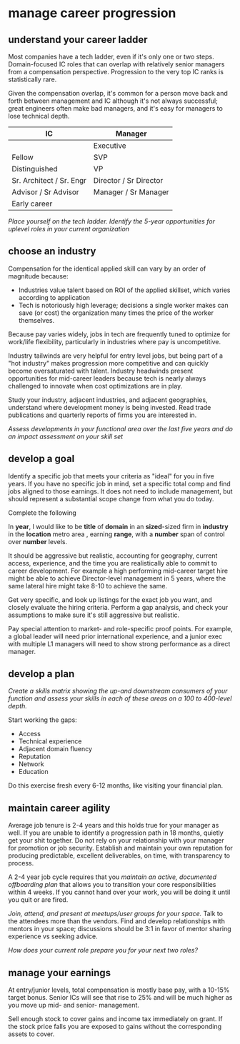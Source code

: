 # manage career progression

## understand your career ladder
Most companies have a tech ladder, even if it's only one or two steps.  Domain-focused IC roles that can overlap with relatively senior managers from a compensation perspective.  Progression to the very top IC ranks is statistically rare.  

Given the compensation overlap, it's common for a person move back and forth between management and IC although it's not always successful; great engineers often make bad managers, and it's easy for managers to lose technical depth.  

| IC                       | Manager                |
| ------------------------ | ---------------------- |
|                          | Executive              |
| Fellow                   | SVP                    |
| Distinguished            | VP                     |
| Sr. Architect / Sr. Engr | Director / Sr Director |
| Advisor / Sr Advisor     | Manager / Sr Manager   |
| Early career             |                        |

*Place yourself on the tech ladder.  Identify the 5-year opportunities for uplevel roles in your current organization*

## choose an industry
Compensation for the identical applied skill can vary by an order of magnitude because:

- Industries value talent based on ROI of the applied skillset, which varies according to application
- Tech is notoriously high leverage; decisions a single worker makes can save (or cost) the organization many times the price of the worker themselves.

Because pay varies widely, jobs in tech are frequently tuned to optimize for work/life flexibility, particularly in industries where pay is uncompetitive.

Industry tailwinds are very helpful for entry level jobs, but being part of a "hot industry" makes progression more competitive and can quickly become oversaturated with talent. Industry headwinds present opportunities for mid-career leaders because tech is nearly always challenged to innovate when cost optimizations are in play.  

Study your industry, adjacent industries, and adjacent geographies, understand where development money is being invested.  Read trade publications and quarterly reports of firms you are interested in.

*Assess developments in your functional area over the last five years and do an impact assessment on your skill set* 

## develop a goal
Identify a specific job that meets your criteria as "ideal" for you in five years.  If you have no specific job in mind, set a specific total comp and find jobs aligned to those earnings.  It does not need to include management, but should represent a substantial scope change from what you do today. 

Complete the following

In **year**, I would like to be **title** of **domain** in an **sized**-sized firm in **industry** in the **location** metro area , earning **range**, with a **number** span of control over **number** levels.

It should be aggressive but realistic, accounting for geography, current access, experience, and the time you are realistically able to commit to career development.   For example a high performing mid-career target hire might be able to achieve Director-level management in 5 years, where the same lateral hire might take 8-10 to achieve the same.

Get very specific, and look up listings for the exact job you want, and closely evaluate the hiring criteria.   Perform a gap analysis, and check your assumptions to make sure it's still aggressive but realistic.  

Pay special attention to market- and role-specific proof points.  For example, a global leader will need prior international experience, and a junior exec with multiple L1 managers will need to show strong performance as a direct manager.

## develop a plan

*Create a skills matrix showing the up-and downstream consumers of your function and assess your skills in each of these areas on a 100 to 400-level depth.* 

Start working the gaps:
- Access
- Technical experience
- Adjacent domain fluency
- Reputation
- Network
- Education

Do this exercise fresh every 6-12 months, like visiting your financial plan.

## maintain career agility
Average job tenure is 2-4 years and this holds true for your manager as well. If you are unable to identify a progression path in 18 months, quietly get your shit together.  Do not rely on your relationship with your manager for promotion or job security. Establish and maintain your own reputation for producing predictable, excellent deliverables, on time, with transparency to process.

A 2-4 year job cycle requires that you *maintain an active, documented offboarding plan* that allows you to transition your core responsibilities within 4 weeks. If you cannot hand over your work, you will be doing it until you quit or are fired.


*Join, attend, and present at meetups/user groups for your space.*  Talk to the attendees more than the vendors.   Find and develop relationships with mentors in your space; discussions should be 3:1 in favor of mentor sharing experience vs seeking advice.  



*How does your current role prepare you for your next two roles?*

## manage your earnings
At entry/junior levels, total compensation is mostly base pay, with a 10-15% target bonus.  Senior ICs will see that rise to 25% and will be much higher as you move up mid- and senior- management.  

Sell enough stock to cover gains and income tax immediately on grant. If the stock price falls you are exposed to gains without the corresponding assets to cover.